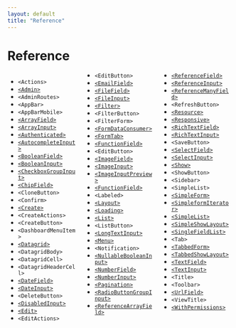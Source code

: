 ```yaml
---
layout: default
title: "Reference"
---
```


# Reference

<div style="column-count:3" markdown="1">

* `<Actions>`
* [`<Admin>`](./Admin.md)
* `<AdminRoutes>`
* `<AppBar>`
* `<AppBarMobile>`
* [`<ArrayField>`](./Fields.md#arrayfield)
* [`<ArrayInput>`](./Inputs.md#arrayinput)
* [`<Authenticated>`](./Authentication.md#restricting-access-to-a-custom-page)
* [`<AutocompleteInput>`](./Inputs.md#autocompleteinput)
* [`<BooleanField>`](./Fields.md#booleanfield)
* [`<BooleanInput>`](./Inputs.md#booleaninput-and-nullablebooleaninput)
* [`<CheckboxGroupInput>`](./Inputs.md#checkboxgroupinput)
* [`<ChipField>`](./Fields.md#chipfield)
* `<CloneButton>`
* `<Confirm>`
* [`<Create>`](./CreateEdit.md#the-create-and-edit-components)
* `<CreateActions>`
* `<CreateButton>`
* `<DashboardMenuItem>`
* [`<Datagrid>`](./List.md#the-datagrid-component)
* `<DatagridBody>`
* `<DatagridCell>`
* `<DatagridHeaderCell>`
* [`<DateField>`](./Fields.md#datefield)
* [`<DateInput>`](./Inputs.md#dateinput)
* `<DeleteButton>`
* [`<DisabledInput>`](./Inputs.md#disabledinput)
* [`<Edit>`](./CreateEdit.md#the-create-and-edit-components)
* `<EditActions>`
* `<EditButton>`
* [`<EmailField>`](./Fields.md#emailfield)
* [`<FileField>`](./Fields.md#filefield)
* [`<FileInput>`](./Inputs.md#fileinput)
* [`<Filter>`](./List.md#filters)
* `<FilterButton>`
* `<FilterForm>`
* [`<FormDataConsumer>`](./Inputs.md#linking-two-inputs)
* [`<FormTab>`](./CreateEdit.md#the-tabbedform-component)
* [`<FunctionField>`](./Fields.md#functionfield)
* `<EditButton>`
* [`<ImageField>`](./Fields.md#imagefield)
* [`<ImageInput>`](./Inputs.md#imageinput)
* [`<ImageInputPreview>`](./Inputs.md#imageinput)
* [`<FunctionField>`](./Fields.md#functionfield)
* `<Labeled>`
* [`<Layout>`](./Theming.md#using-a-custom-layout)
* [`<Loading>`](./Theming.md#Loading)
* [`<List>`](./List.md#the-list-component)
* `<ListButton>`
* [`<LongTextInput>`](./Inputs.md#longtextinput)
* [`<Menu>`](./Theming.md#using-a-custom-menu)
* `<Notification>`
* [`<NullableBooleanInput>`](./Inputs.md#booleaninput-and-nullablebooleaninput)
* [`<NumberField>`](./Fields.md#numberfield)
* [`<NumberInput>`](./Inputs.md#numberinput)
* [`<Pagination>`](./List.md#pagination)
* [`<RadioButtonGroupInput>`](./Inputs.md#radiobuttongroupinput)
* [`<ReferenceArrayField>`](./Fields.md#referencearrayfield)
* [`<ReferenceField>`](./Fields.md#referencefield)
* [`<ReferenceInput>`](./Inputs.md#referenceinput)
* [`<ReferenceManyField>`](./Fields.md#referencemanyfield)
* `<RefreshButton>`
* [`<Resource>`](./Resource.md#the-resource-component)
* [`<Responsive>`](./Theming.md#responsive-utility)
* [`<RichTextField>`](./Fields.md#richtextfield)
* [`<RichTextInput>`](./Inputs.md#richtextinput)
* `<SaveButton>`
* [`<SelectField>`](./Fields.md#selectfield)
* [`<SelectInput>`](./Inputs.md#selectinput)
* [`<Show>`](./Show.md#the-show-component)
* `<ShowButton>`
* `<Sidebar>`
* `<SimpleList>`
* [`<SimpleForm>`](./CreateEdit.md#the-simpleform-component)
* [`<SimpleformIterator>`](./Inputs.md#arrayinput)
* [`<SimpleList>`](./List.md#the-simplelist-component)
* [`<SimpleShowLayout>`](./Show.md#the-simpleshowlayout-component)
* [`<SingleFieldList>`](./List.md#the-singlefieldlist-component)
* `<Tab>`
* [`<TabbedForm>`](./CreateEdit.md#the-tabbedform-component)
* [`<TabbedShowLayout>`](./Show.md#the-tabbedshowlayout-component)
* [`<TextField>`](./Fields.md#textfield)
* [`<TextInput>`](./Inputs.md#textinput)
* `<Title>`
* `<Toolbar>`
* [`<UrlField>`](./Fields.md#urlfield)
* `<ViewTitle>`
* [`<WithPermissions>`](./Authorization.md#withpermissions)

</div>
